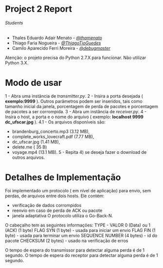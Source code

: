 Project 2 Report
=================

###### Students

- Thales Eduardo Adair Menato - *[@thamenato](https://github.com/thamenato)*
- Thiago Faria Nogueira - *[@ThiagoTioGuedes](https://github.com/ThiagoTioGuedes)*
- Camilo Aparecido Ferri Moreira - *[@debugmaster](https://github.com/debugmaster)*

Atenção: o projeto precisa do Python 2.7.X para funcionar. Não utilizar Python 3.X.

Modo de usar
=================
1 - Abra uma instância de *transmitter.py*.
2 - Insira a porta desejada ( **exemplo:9999** ). Outros parâmetros podem ser inseridos, tais como tamanho inicial da janela, porcentagem de perda de pacotes e porcentagem de pacotes a ser corrompida.
3 - Abra um instância de *receiver.py*.
4 - Insira o host, a porta e o nome do arquivo ( exemplo: **localhost 9999 dc_ufscar.jpg** ).
4.1 - Os arquivos disponíveis são: 
- brandenburg_concerto.mp3 (3.12 MB), 
- complete_works_lovecraft.pdf (7.77 MB), 
- dc_ufscar.jpg (1.41 MB), 
- delete.me ( 35 B)
- voyage.mp4 (13.1 MB).
5 - Repita 4) se deseja fazer o download de outros arquivos.

Detalhes de Implementação
=================

Foi implementado um protocolo ( em nível de aplicação) para envio, sem perdas, de arquivos entre dois hosts. 
Ele contém:
- verificação de dados corrompidos
- reenvio em caso de perda de ACK ou pacote
- janela adaptativa
O protocolo utiliza o Go-Back-N.

O cabeçalho tem as seguintes informações:
TYPE - VALOR 0 (Data) ou 1 (ACK) (1 byte)
FLAG SYN (1 byte) - usada para iniciar um envio
FLAG FIN (1 byte) - usada para terminar um envio
SEQUENCE NUMBER (4 bytes) - id do pacote
CHECKSUM (2 bytes) - usado na verificação de erros

O tempo de espera do transmissor para detectar alguma perda é de 1 segundo.
O tempo de espera do receptor para detectar alguma perda é de 1 segundo.
